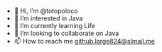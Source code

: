 - 👋 Hi, I’m @totopoloco
- 👀 I’m interested in Java
- 🌱 I’m currently learning Life
- 💞️ I’m looking to collaborate on Java
- 📫 How to reach me github.large824@slmail.me

<!---
totopoloco/totopoloco is a ✨ special ✨ repository because its `README.md` (this file) appears on your GitHub profile.
You can click the Preview link to take a look at your changes.
--->
